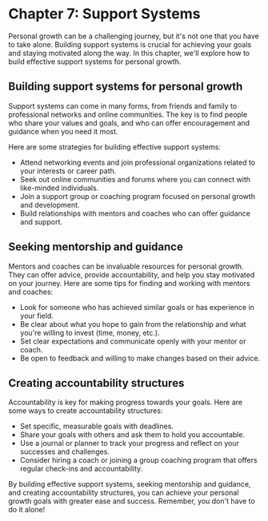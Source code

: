 Chapter 7: Support Systems
==========================

Personal growth can be a challenging journey, but it's not one that you have to take alone. Building support systems is crucial for achieving your goals and staying motivated along the way. In this chapter, we'll explore how to build effective support systems for personal growth.

Building support systems for personal growth
--------------------------------------------

Support systems can come in many forms, from friends and family to professional networks and online communities. The key is to find people who share your values and goals, and who can offer encouragement and guidance when you need it most.

Here are some strategies for building effective support systems:

* Attend networking events and join professional organizations related to your interests or career path.
* Seek out online communities and forums where you can connect with like-minded individuals.
* Join a support group or coaching program focused on personal growth and development.
* Build relationships with mentors and coaches who can offer guidance and support.

Seeking mentorship and guidance
-------------------------------

Mentors and coaches can be invaluable resources for personal growth. They can offer advice, provide accountability, and help you stay motivated on your journey. Here are some tips for finding and working with mentors and coaches:

* Look for someone who has achieved similar goals or has experience in your field.
* Be clear about what you hope to gain from the relationship and what you're willing to invest (time, money, etc.).
* Set clear expectations and communicate openly with your mentor or coach.
* Be open to feedback and willing to make changes based on their advice.

Creating accountability structures
----------------------------------

Accountability is key for making progress towards your goals. Here are some ways to create accountability structures:

* Set specific, measurable goals with deadlines.
* Share your goals with others and ask them to hold you accountable.
* Use a journal or planner to track your progress and reflect on your successes and challenges.
* Consider hiring a coach or joining a group coaching program that offers regular check-ins and accountability.

By building effective support systems, seeking mentorship and guidance, and creating accountability structures, you can achieve your personal growth goals with greater ease and success. Remember, you don't have to do it alone!
